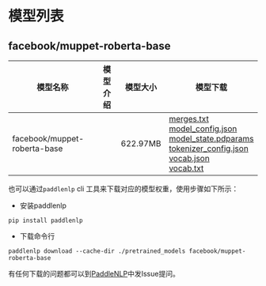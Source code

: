 #  模型列表

## facebook/muppet-roberta-base

| 模型名称 | 模型介绍 | 模型大小  | 模型下载 |
| --- | --- | --- | --- |
|facebook/muppet-roberta-base|  | 622.97MB | [merges.txt](https://bj.bcebos.com/paddlenlp/models/community/facebook/muppet-roberta-base/merges.txt)<br>[model_config.json](https://bj.bcebos.com/paddlenlp/models/community/facebook/muppet-roberta-base/model_config.json)<br>[model_state.pdparams](https://bj.bcebos.com/paddlenlp/models/community/facebook/muppet-roberta-base/model_state.pdparams)<br>[tokenizer_config.json](https://bj.bcebos.com/paddlenlp/models/community/facebook/muppet-roberta-base/tokenizer_config.json)<br>[vocab.json](https://bj.bcebos.com/paddlenlp/models/community/facebook/muppet-roberta-base/vocab.json)<br>[vocab.txt](https://bj.bcebos.com/paddlenlp/models/community/facebook/muppet-roberta-base/vocab.txt) |

也可以通过`paddlenlp` cli 工具来下载对应的模型权重，使用步骤如下所示：

* 安装paddlenlp

```shell
pip install paddlenlp
```

* 下载命令行

```shell
paddlenlp download --cache-dir ./pretrained_models facebook/muppet-roberta-base
```

有任何下载的问题都可以到[PaddleNLP](https://github.com/PaddlePaddle/PaddleNLP)中发Issue提问。